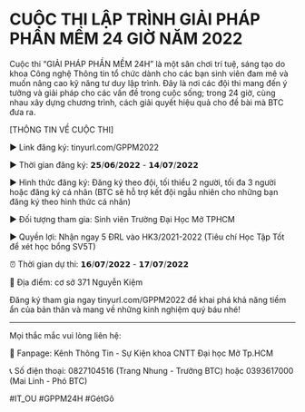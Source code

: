 # CUỘC THI LẬP TRÌNH GIẢI PHÁP PHẦN MỀM 24 GIỜ NĂM 2022

Cuộc thi “GIẢI PHÁP PHẦN MỀM 24H” là một sân chơi trí tuệ, sáng tạo do khoa Công nghệ Thông tin tổ chức dành cho các bạn sinh viên đam mê và muốn nâng cao kỹ năng tư duy lập trình. Đây là nơi các đội thi mang đến ý tưởng và giải pháp cho các vấn đề trong cuộc sống; trong 24 giờ, cùng nhau xây dựng chương trình, cách giải quyết hiệu quả cho đề bài mà BTC đưa ra.

[THÔNG TIN VỀ CUỘC THI]

▶ Link đăng ký: tinyurl.com/GPPM2022

▶ Thời gian đăng ký: 𝟮𝟱/𝟬𝟲/𝟮𝟬𝟮𝟮 - 𝟭𝟰/𝟬𝟳/𝟮𝟬𝟮𝟮

▶ Hình thức đăng ký: Đăng ký theo đội, tối thiểu 2 người, tối đa 3 người hoặc đăng ký cá nhân (BTC sẽ hỗ trợ kết đội ngẫu nhiên cho những bạn đăng ký theo hình thức cá nhân)

▶ Đối tượng tham gia: Sinh viên Trường Đại Học Mở TPHCM

▶ Quyền lợi: Nhận ngay 5 ĐRL vào HK3/2021-2022 (Tiêu chí Học Tập Tốt để xét học bổng SV5T)

⏰ Thời gian dự thi: 𝟭𝟲/𝟬𝟳/𝟮𝟬𝟮𝟮 - 𝟭𝟳/𝟬𝟳/𝟮𝟬𝟮𝟮

🏫 Địa điểm: cơ sở 371 Nguyễn Kiệm

Đăng ký tham gia ngay tinyurl.com/GPPM2022 để khai phá khả năng tiềm ẩn của bản thân và mang về những kinh nghiệm quý báu nhé!

-------------------------------------
Mọi thắc mắc vui lòng liên hệ:

💌 Fanpage: Kênh Thông Tin - Sự Kiện khoa CNTT Đại học Mở Tp.HCM

📞 Số điện thoại: 
0827104516 (Trang Nhung - Trưởng BTC) hoặc 0393617000 (Mai Linh - Phó BTC)

#IT_OU #GPPM24H #GétGô
